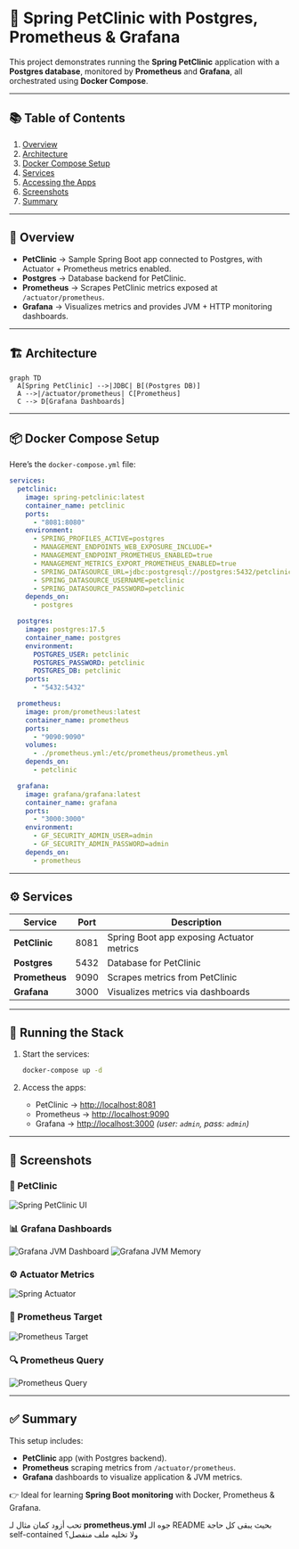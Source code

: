 
# 🐾 Spring PetClinic with Postgres, Prometheus & Grafana

This project demonstrates running the **Spring PetClinic** application with a **Postgres database**, monitored by **Prometheus** and **Grafana**, all orchestrated using **Docker Compose**.

---

## 📚 Table of Contents
1. [Overview](#-overview)  
2. [Architecture](#-architecture)  
3. [Docker Compose Setup](#-docker-compose-setup)  
4. [Services](#-services)  
5. [Accessing the Apps](#-accessing-the-apps)  
6. [Screenshots](#-screenshots)  
7. [Summary](#-summary)  

---

## 🔎 Overview
- **PetClinic** → Sample Spring Boot app connected to Postgres, with Actuator + Prometheus metrics enabled.  
- **Postgres** → Database backend for PetClinic.  
- **Prometheus** → Scrapes PetClinic metrics exposed at `/actuator/prometheus`.  
- **Grafana** → Visualizes metrics and provides JVM + HTTP monitoring dashboards.  

---

## 🏗️ Architecture
```mermaid
graph TD
  A[Spring PetClinic] -->|JDBC| B[(Postgres DB)]
  A -->|/actuator/prometheus| C[Prometheus]
  C --> D[Grafana Dashboards]
````

---

## 📦 Docker Compose Setup

Here’s the `docker-compose.yml` file:

```yaml
services:
  petclinic:
    image: spring-petclinic:latest
    container_name: petclinic
    ports:
      - "8081:8080"
    environment:
      - SPRING_PROFILES_ACTIVE=postgres
      - MANAGEMENT_ENDPOINTS_WEB_EXPOSURE_INCLUDE=*
      - MANAGEMENT_ENDPOINT_PROMETHEUS_ENABLED=true
      - MANAGEMENT_METRICS_EXPORT_PROMETHEUS_ENABLED=true
      - SPRING_DATASOURCE_URL=jdbc:postgresql://postgres:5432/petclinic
      - SPRING_DATASOURCE_USERNAME=petclinic
      - SPRING_DATASOURCE_PASSWORD=petclinic
    depends_on:
      - postgres

  postgres:
    image: postgres:17.5
    container_name: postgres
    environment:
      POSTGRES_USER: petclinic
      POSTGRES_PASSWORD: petclinic
      POSTGRES_DB: petclinic
    ports:
      - "5432:5432"

  prometheus:
    image: prom/prometheus:latest
    container_name: prometheus
    ports:
      - "9090:9090"
    volumes:
      - ./prometheus.yml:/etc/prometheus/prometheus.yml
    depends_on:
      - petclinic

  grafana:
    image: grafana/grafana:latest
    container_name: grafana
    ports:
      - "3000:3000"
    environment:
      - GF_SECURITY_ADMIN_USER=admin
      - GF_SECURITY_ADMIN_PASSWORD=admin
    depends_on:
      - prometheus
```

---

## ⚙️ Services

| Service        | Port | Description                               |
| -------------- | ---- | ----------------------------------------- |
| **PetClinic**  | 8081 | Spring Boot app exposing Actuator metrics |
| **Postgres**   | 5432 | Database for PetClinic                    |
| **Prometheus** | 9090 | Scrapes metrics from PetClinic            |
| **Grafana**    | 3000 | Visualizes metrics via dashboards         |

---

## 🚀 Running the Stack

1. Start the services:

   ```bash
   docker-compose up -d
   ```

2. Access the apps:

   * PetClinic → [http://localhost:8081](http://localhost:8081)
   * Prometheus → [http://localhost:9090](http://localhost:9090)
   * Grafana → [http://localhost:3000](http://localhost:3000) *(user: `admin`, pass: `admin`)*

---

## 📸 Screenshots

### 🐶 PetClinic

![Spring PetClinic UI](spring.png)

### 📊 Grafana Dashboards

![Grafana JVM Dashboard](dashboard1.png)
![Grafana JVM Memory](dashboard2.jpg)

### ⚙️ Actuator Metrics

![Spring Actuator](actuator.png)

### 🎯 Prometheus Target

![Prometheus Target](target.png)

### 🔍 Prometheus Query

![Prometheus Query](query.png)

---

## ✅ Summary

This setup includes:

* **PetClinic** app (with Postgres backend).
* **Prometheus** scraping metrics from `/actuator/prometheus`.
* **Grafana** dashboards to visualize application & JVM metrics.

👉 Ideal for learning **Spring Boot monitoring** with Docker, Prometheus & Grafana.

تحب أزود كمان مثال لـ **prometheus.yml** جوه الـ README بحيث يبقى كل حاجة self-contained ولا تخليه ملف منفصل؟
```
